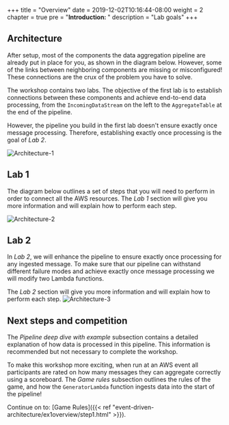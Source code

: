 +++
title = "Overview"
date = 2019-12-02T10:16:44-08:00
weight = 2
chapter = true
pre = "<b>Introduction: </b>"
description = "Lab goals"
+++

## Architecture

After setup, most of the components the data aggregation pipeline are already put in place for you, as shown in the diagram below. However, some of the links between neighboring components are missing or misconfigured! These connections are the crux of the problem you have to solve.

The workshop contains two labs. The objective of the first lab is to establish connections between these components and achieve end-to-end data processing, from the `IncomingDataStream` on the left to the `AggregateTable` at the end of the pipeline.

However, the pipeline you build in the first lab doesn't ensure exactly once message processing. Therefore, establishing exactly once processing is the goal of *Lab 2*.

![Architecture-1](/images/event-driven-architecture/architecture/before-lab-1.png)

## Lab 1
The diagram below outlines a set of steps that you will need to perform in order to connect all the AWS resources.
The *Lab 1* section will give you more information and will explain how to perform each step.

![Architecture-2](/images/event-driven-architecture/architecture/after-lab-1.png)


## Lab 2

In *Lab 2*, we will enhance the pipeline to ensure exactly once processing for any ingested message. To make sure that our pipeline can withstand different failure modes and achieve exactly once message processing we will modify two Lambda functions.

The *Lab 2* section will give you more information and will explain how to perform each step.
![Architecture-3](/images/event-driven-architecture/architecture/after-lab-2.png)

## Next steps and competition

The *Pipeline deep dive with example* subsection contains a detailed explanation of how data is processed in this pipeline. This information is recommended but not necessary to complete the workshop.

To make this workshop more exciting, when run at an AWS event all participants are rated on how many messages they can aggregate correctly using a scoreboard. The *Game rules* subsection outlines the rules of the game, and how the `GeneratorLambda` function ingests data into the start of the pipeline!

Continue on to: [Game Rules]({{< ref "event-driven-architecture/ex1overview/step1.html" >}}).

